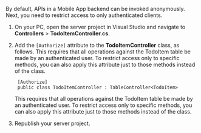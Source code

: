 
By default, APIs in a Mobile App backend can be invoked anonymously. Next, you need to restrict access to only authenticated clients.  

1. On your PC, open the server project in Visual Studio and navigate to **Controllers** > **TodoItemController.cs**.

2. Add the `[Authorize]` attribute to the **TodoItemController** class, as follows. This requires that all operations against the TodoItem table be made by an authenticated user. To restrict access only to specific methods, you can also apply this attribute just to those methods instead of the class.


        [Authorize]
        public class TodoItemController : TableController<TodoItem>
   
    This requires that all operations against the TodoItem table be made by an authenticated user. To restrict access only to specific methods, you can also apply this attribute just to those methods instead of the class.
   
3. Republish your server project.
